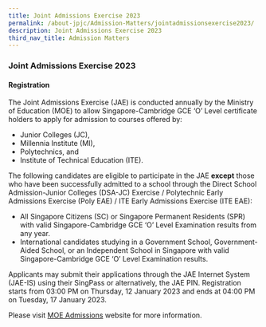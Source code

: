 ```yaml
---
title: Joint Admissions Exercise 2023
permalink: /about-jpjc/Admission-Matters/jointadmissionsexercise2023/
description: Joint Admissions Exercise 2023
third_nav_title: Admission Matters
---
```








### **Joint Admissions Exercise 2023**
#### **Registration**
The Joint Admissions Exercise (JAE) is conducted annually by the Ministry of Education (MOE) to allow Singapore-Cambridge GCE ‘O’ Level certificate holders to apply for admission to courses offered by:

*   Junior Colleges (JC),
*   Millennia Institute (MI),
*   Polytechnics, and
*   Institute of Technical Education (ITE).

The following candidates are eligible to participate in the JAE **except** those who have been successfully admitted to a school through the Direct School Admission-Junior Colleges (DSA-JC) Exercise / Polytechnic Early Admissions Exercise (Poly EAE) / ITE Early Admissions Exercise (ITE EAE):

*   All Singapore Citizens (SC) or Singapore Permanent Residents (SPR) with valid Singapore-Cambridge GCE ‘O’ Level Examination results from any year.
*   International candidates studying in a Government School, Government-Aided School, or an Independent School in Singapore with valid Singapore-Cambridge GCE ‘O’ Level Examination results.

Applicants may submit their applications through the JAE Internet System (JAE-IS) using their SingPass or alternatively, the JAE PIN. Registration starts from 03:00 PM on Thursday, 12 January 2023 and ends at 04:00 PM on Tuesday, 17 January 2023.

Please visit [MOE Admissions](https://www.moe.gov.sg/post-secondary/admissions/jae) website for more information.
